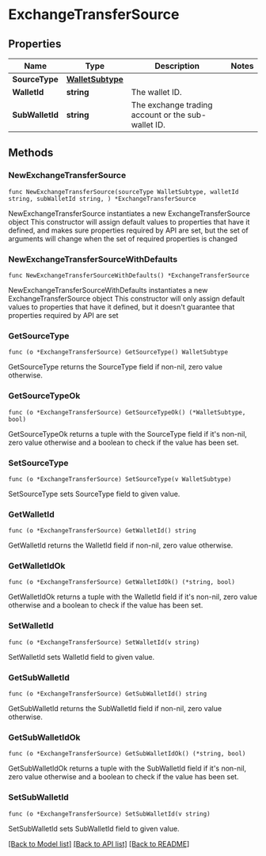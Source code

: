 # ExchangeTransferSource

## Properties

Name | Type | Description | Notes
------------ | ------------- | ------------- | -------------
**SourceType** | [**WalletSubtype**](WalletSubtype.md) |  | 
**WalletId** | **string** | The wallet ID. | 
**SubWalletId** | **string** | The exchange trading account or the sub-wallet ID. | 

## Methods

### NewExchangeTransferSource

`func NewExchangeTransferSource(sourceType WalletSubtype, walletId string, subWalletId string, ) *ExchangeTransferSource`

NewExchangeTransferSource instantiates a new ExchangeTransferSource object
This constructor will assign default values to properties that have it defined,
and makes sure properties required by API are set, but the set of arguments
will change when the set of required properties is changed

### NewExchangeTransferSourceWithDefaults

`func NewExchangeTransferSourceWithDefaults() *ExchangeTransferSource`

NewExchangeTransferSourceWithDefaults instantiates a new ExchangeTransferSource object
This constructor will only assign default values to properties that have it defined,
but it doesn't guarantee that properties required by API are set

### GetSourceType

`func (o *ExchangeTransferSource) GetSourceType() WalletSubtype`

GetSourceType returns the SourceType field if non-nil, zero value otherwise.

### GetSourceTypeOk

`func (o *ExchangeTransferSource) GetSourceTypeOk() (*WalletSubtype, bool)`

GetSourceTypeOk returns a tuple with the SourceType field if it's non-nil, zero value otherwise
and a boolean to check if the value has been set.

### SetSourceType

`func (o *ExchangeTransferSource) SetSourceType(v WalletSubtype)`

SetSourceType sets SourceType field to given value.


### GetWalletId

`func (o *ExchangeTransferSource) GetWalletId() string`

GetWalletId returns the WalletId field if non-nil, zero value otherwise.

### GetWalletIdOk

`func (o *ExchangeTransferSource) GetWalletIdOk() (*string, bool)`

GetWalletIdOk returns a tuple with the WalletId field if it's non-nil, zero value otherwise
and a boolean to check if the value has been set.

### SetWalletId

`func (o *ExchangeTransferSource) SetWalletId(v string)`

SetWalletId sets WalletId field to given value.


### GetSubWalletId

`func (o *ExchangeTransferSource) GetSubWalletId() string`

GetSubWalletId returns the SubWalletId field if non-nil, zero value otherwise.

### GetSubWalletIdOk

`func (o *ExchangeTransferSource) GetSubWalletIdOk() (*string, bool)`

GetSubWalletIdOk returns a tuple with the SubWalletId field if it's non-nil, zero value otherwise
and a boolean to check if the value has been set.

### SetSubWalletId

`func (o *ExchangeTransferSource) SetSubWalletId(v string)`

SetSubWalletId sets SubWalletId field to given value.



[[Back to Model list]](../README.md#documentation-for-models) [[Back to API list]](../README.md#documentation-for-api-endpoints) [[Back to README]](../README.md)


